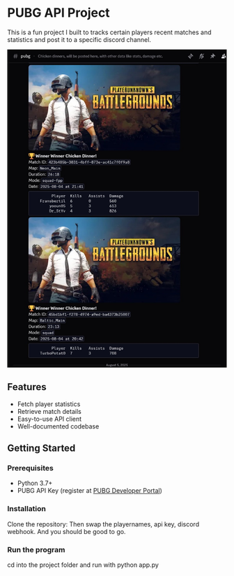 # PUBG API Project
This is a fun project I built to tracks certain players recent matches and statistics and post it to a specific discord channel. 


![](example_.jpg)


## Features

- Fetch player statistics
- Retrieve match details
- Easy-to-use API client
- Well-documented codebase

## Getting Started

### Prerequisites

- Python 3.7+
- PUBG API Key (register at [PUBG Developer Portal](https://developer.pubg.com/))

### Installation

Clone the repository:
Then swap the playernames, api key, discord webhook.
And you should be good to go.

### Run the program

cd into the project folder and run with python app.py
